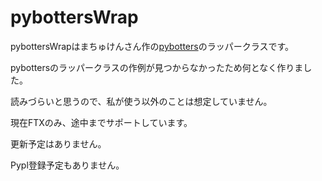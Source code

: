 # pybottersWrap
pybottersWrapはまちゅけんさん作の[pybotters](https://github.com/MtkN1/pybotters)のラッパークラスです。

pybottersのラッパークラスの作例が見つからなかったため何となく作りました。

読みづらいと思うので、私が使う以外のことは想定していません。

現在FTXのみ、途中までサポートしています。

更新予定はありません。

Pypl登録予定もありません。
